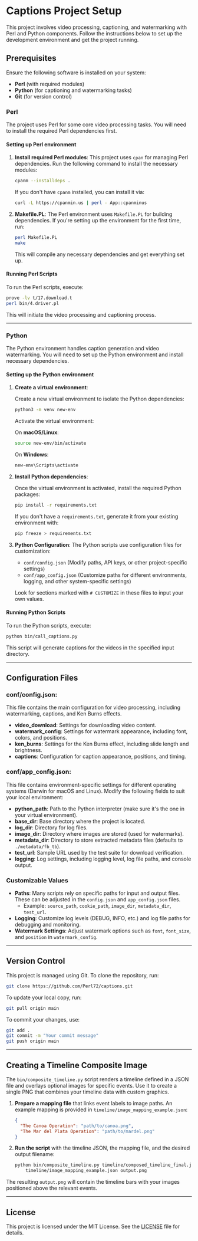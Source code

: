 
# Captions Project Setup

This project involves video processing, captioning, and watermarking with Perl and Python components. Follow the instructions below to set up the development environment and get the project running.

## Prerequisites

Ensure the following software is installed on your system:
- **Perl** (with required modules)
- **Python** (for captioning and watermarking tasks)
- **Git** (for version control)

### Perl
The project uses Perl for some core video processing tasks. You will need to install the required Perl dependencies first.

#### Setting up Perl environment

1. **Install required Perl modules**:
   This project uses `cpan` for managing Perl dependencies. Run the following command to install the necessary modules:

   ```bash
   cpanm --installdeps .
   ```

   If you don't have `cpanm` installed, you can install it via:

   ```bash
   curl -L https://cpanmin.us | perl - App::cpanminus
   ```

2. **Makefile.PL**:
   The Perl environment uses `Makefile.PL` for building dependencies. If you're setting up the environment for the first time, run:

   ```bash
   perl Makefile.PL
   make
   ```

   This will compile any necessary dependencies and get everything set up.



#### Running Perl Scripts

To run the Perl scripts, execute:

```bash
prove -lv t/17.download.t
perl bin/4.driver.pl
```

This will initiate the video processing and captioning process.

---

### Python
The Python environment handles caption generation and video watermarking. You will need to set up the Python environment and install necessary dependencies.

#### Setting up the Python environment

1. **Create a virtual environment**:
   
   Create a new virtual environment to isolate the Python dependencies:

   ```bash
   python3 -m venv new-env
   ```

   Activate the virtual environment:
   
   On **macOS/Linux**:
   ```bash
   source new-env/bin/activate
   ```

   On **Windows**:
   ```bash
   new-env\Scripts\activate
   ```

2. **Install Python dependencies**:

   Once the virtual environment is activated, install the required Python packages:

   ```bash
   pip install -r requirements.txt
   ```

   If you don't have a `requirements.txt`, generate it from your existing environment with:

   ```bash
   pip freeze > requirements.txt
   ```

3. **Python Configuration**:
   The Python scripts use configuration files for customization:
   - `conf/config.json` (Modify paths, API keys, or other project-specific settings)
   - `conf/app_config.json` (Customize paths for different environments, logging, and other system-specific settings)

   Look for sections marked with `# CUSTOMIZE` in these files to input your own values.

#### Running Python Scripts

To run the Python scripts, execute:

```bash
python bin/call_captions.py
```

This script will generate captions for the videos in the specified input directory.

---

## Configuration Files

### **conf/config.json**:

This file contains the main configuration for video processing, including watermarking, captions, and Ken Burns effects.

- **video_download**: Settings for downloading video content.
- **watermark_config**: Settings for watermark appearance, including font, colors, and positions.
- **ken_burns**: Settings for the Ken Burns effect, including slide length and brightness.
- **captions**: Configuration for caption appearance, positions, and timing.

### **conf/app_config.json**:

This file contains environment-specific settings for different operating systems (Darwin for macOS and Linux). Modify the following fields to suit your local environment:

- **python_path**: Path to the Python interpreter (make sure it's the one in your virtual environment).
- **base_dir**: Base directory where the project is located.
- **log_dir**: Directory for log files.
- **image_dir**: Directory where images are stored (used for watermarks).
- **metadata_dir**: Directory to store extracted metadata files (defaults to `./metadata/fb_tb`).
- **test_url**: Sample URL used by the test suite for download verification.
- **logging**: Log settings, including logging level, log file paths, and console output.

### Customizable Values

- **Paths**: Many scripts rely on specific paths for input and output files. These can be adjusted in the `config.json` and `app_config.json` files.
  - Example: `source_path`, `cookie_path`, `image_dir`, `metadata_dir`, `test_url`.
- **Logging**: Customize log levels (DEBUG, INFO, etc.) and log file paths for debugging and monitoring.
- **Watermark Settings**: Adjust watermark options such as `font`, `font_size`, and `position` in `watermark_config`.

---

## Version Control

This project is managed using Git. To clone the repository, run:

```bash
git clone https://github.com/Perl72/captions.git
```

To update your local copy, run:

```bash
git pull origin main
```

To commit your changes, use:

```bash
git add .
git commit -m "Your commit message"
git push origin main
```

---

## Creating a Timeline Composite Image

The `bin/composite_timeline.py` script renders a timeline defined in a JSON
file and overlays optional images for specific events. Use it to create a single
PNG that combines your timeline data with custom graphics.

1. **Prepare a mapping file** that links event labels to image paths. An example
   mapping is provided in `timeline/image_mapping_example.json`:

   ```json
   {
     "The Canoa Operation": "path/to/canoa.png",
     "The Mar del Plata Operation": "path/to/mardel.png"
   }
   ```

2. **Run the script** with the timeline JSON, the mapping file, and the desired
   output filename:

   ```bash
   python bin/composite_timeline.py timeline/composed_timeline_final.json \
       timeline/image_mapping_example.json output.png
   ```

The resulting `output.png` will contain the timeline bars with your images
positioned above the relevant events.

---

## License

This project is licensed under the MIT License. See the [LICENSE](LICENSE) file for details.
